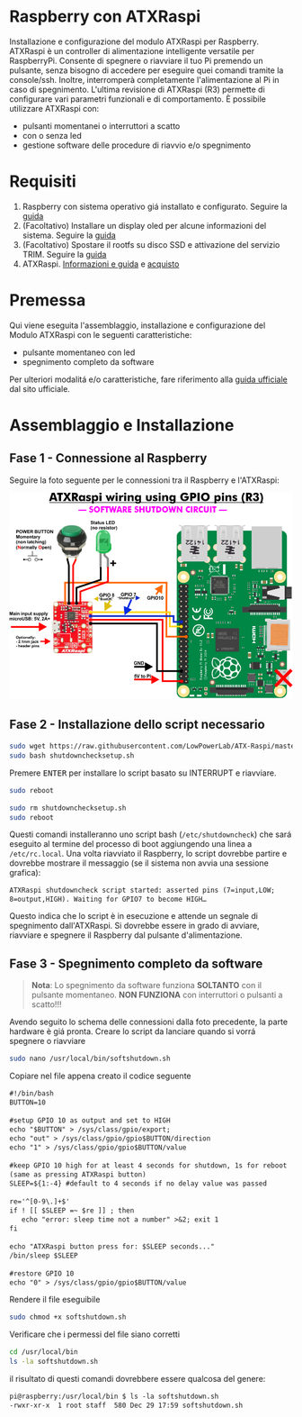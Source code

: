 # Raspberry con ATXRaspi
Installazione e configurazione del modulo ATXRaspi per Raspberry.
ATXRaspi è un controller di alimentazione intelligente versatile per RaspberryPi. Consente di spegnere o riavviare il tuo Pi premendo un pulsante, senza bisogno di accedere per eseguire quei comandi tramite la console/ssh. Inoltre, interromperà completamente l'alimentazione al Pi in caso di spegnimento.
L'ultima revisione di ATXRaspi (R3) permette di configurare vari parametri funzionali e di comportamento.
È possibile utilizzare ATXRaspi con:
- pulsanti momentanei o interruttori a scatto
- con o senza led
- gestione software delle procedure di riavvio e/o spegnimento

# Requisiti
1. Raspberry con sistema operativo giá installato e configurato. Seguire la [guida](https://github.com/ginocic/Preparazione-Raspberry)
2. (Facoltativo) Installare un display oled per alcune informazioni del sistema. Seguire la [guida](https://github.com/ginocic/RaspberryPi-Display-OLED)
3. (Facoltativo) Spostare il rootfs su disco SSD e attivazione del servizio TRIM. Seguire la [guida](https://gist.github.com/ginocic/3322d84c035f09ca956418c88c8f9b43)
4. ATXRaspi. [Informazioni e guida](https://lowpowerlab.com/guide/atxraspi/?view=all) e [acquisto](https://lowpowerlab.com/shop/product/91)

# Premessa
Qui viene eseguita l'assemblaggio, installazione e configurazione del Modulo ATXRaspi con le seguenti caratteristiche:
- pulsante momentaneo con led
- spegnimento completo da software

Per ulteriori modalitá e/o caratteristiche, fare riferimento alla [guida ufficiale](https://lowpowerlab.com/guide/atxraspi/?view=all) dal sito ufficiale.

# Assemblaggio e Installazione
## Fase 1 - Connessione al Raspberry
Seguire la foto seguente per le connessioni tra il Raspberry e l'ATXRaspi:

![Connessioni](img/connessioni.png)

## Fase 2 - Installazione dello script necessario
```bash
sudo wget https://raw.githubusercontent.com/LowPowerLab/ATX-Raspi/master/shutdownchecksetup.sh
sudo bash shutdownchecksetup.sh
```
Premere <kbd>ENTER</kbd> per installare lo script basato su INTERRUPT e riavviare.
```bash
sudo reboot
```

```bash
sudo rm shutdownchecksetup.sh
sudo reboot
```

Questi comandi installeranno uno script bash (`/etc/shutdowncheck`) che sará eseguito al termine del processo di boot aggiungendo una linea a `/etc/rc.local`. Una volta riavviato il Raspberry, lo script dovrebbe partire e dovrebbe mostrare il messaggio (se il sistema non avvia una sessione grafica):

```
ATXRaspi shutdowncheck script started: asserted pins (7=input,LOW; 8=output,HIGH). Waiting for GPIO7 to become HIGH…
```

Questo indica che lo script è in esecuzione e attende un segnale di spegnimento dall'ATXRaspi.
Si dovrebbe essere in grado di avviare, riavviare e spegnere il Raspberry dal pulsante d'alimentazione.

## Fase 3 - Spegnimento completo da software
> **Nota**: Lo spegnimento da software funziona **SOLTANTO** con il pulsante momentaneo. **NON FUNZIONA** con interruttori o pulsanti a scatto!!!

Avendo seguito lo schema delle connessioni dalla foto precedente, la parte hardware è giá pronta.
Creare lo script da lanciare quando si vorrá spegnere o riavviare

```bash
sudo nano /usr/local/bin/softshutdown.sh
```

Copiare nel file appena creato il codice seguente
```
#!/bin/bash
BUTTON=10

#setup GPIO 10 as output and set to HIGH
echo "$BUTTON" > /sys/class/gpio/export;
echo "out" > /sys/class/gpio/gpio$BUTTON/direction
echo "1" > /sys/class/gpio/gpio$BUTTON/value

#keep GPIO 10 high for at least 4 seconds for shutdown, 1s for reboot (same as pressing ATXRaspi button)
SLEEP=${1:-4} #default to 4 seconds if no delay value was passed

re='^[0-9\.]+$'
if ! [[ $SLEEP =~ $re ]] ; then
   echo "error: sleep time not a number" >&2; exit 1
fi

echo "ATXRaspi button press for: $SLEEP seconds..."
/bin/sleep $SLEEP

#restore GPIO 10
echo "0" > /sys/class/gpio/gpio$BUTTON/value
```

Rendere il file eseguibile
```bash
sudo chmod +x softshutdown.sh
```

Verificare che i permessi del file siano corretti
```bash
cd /usr/local/bin
ls -la softshutdown.sh
```
il risultato di questi comandi dovrebbere essere qualcosa del genere:
```
pi@raspberry:/usr/local/bin $ ls -la softshutdown.sh
-rwxr-xr-x  1 root staff  580 Dec 29 17:59 softshutdown.sh
```
